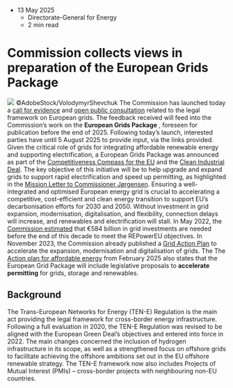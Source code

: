 * 13 May 2025
  * Directorate-General for Energy
  * 2 min read


# Commission collects views in preparation of the European Grids Package
![](https://energy.ec.europa.eu/sites/default/files/styles/oe_theme_medium_no_crop/public/2025-05/Grid_PublicConsultation_Twitter%20%28002%29.jpg?itok=5Oi3LklX)
©AdobeStock/VolodymyrShevchuk
The Commission has launched today a [call for evidence](https://ec.europa.eu/info/law/better-regulation/have-your-say/initiatives/14672-European-grid-package_en) and [open public consultation](https://ec.europa.eu/info/law/better-regulation/have-your-say/initiatives/14672-European-grid-package/public-consultation_en) related to the legal framework on European grids. The feedback received will feed into the Commission’s work on the **European Grids Package** , foreseen for publication before the end of 2025. Following today’s launch, interested parties have until 5 August 2025 to provide input, via the links provided.
Given the critical role of grids for integrating affordable renewable energy and supporting electrification, a European Grids Package was announced as part of the [Competitiveness Compass for the EU](https://commission.europa.eu/document/download/10017eb1-4722-4333-add2-e0ed18105a34_en) and the [Clean Industrial Deal](https://commission.europa.eu/document/download/9db1c5c8-9e82-467b-ab6a-905feeb4b6b0_en?filename=Communication%20-%20Clean%20Industrial%20Deal_en.pdf). The key objective of this initiative will be to help upgrade and expand grids to support rapid electrification and speed up permitting, as highlighted in the [Mission Letter to Commissioner Jørgensen](https://commission.europa.eu/document/download/35154547-48c1-4671-8d34-13e098859a57_en?filename=mission-letter-jorgensen.pdf). Ensuring a well-integrated and optimised European energy grid is crucial to accelerating a competitive, cost-efficient and clean energy transition to support EU’s decarbonisation efforts for 2030 and 2050.
Without investment in grid expansion, modernisation, digitalisation, and flexibility, connection delays will increase, and renewables and electrification will stall. In May 2022, the [Commission estimated](https://eur-lex.europa.eu/legal-content/EN/TXT/?uri=SWD%3A2022%3A230%3AFIN) that €584 billion in grid investments are needed before the end of this decade to meet the REPowerEU objectives.
In November 2023, the Commission already published a [Grid Action Plan](https://eur-lex.europa.eu/legal-content/EN/TXT/?uri=COM%3A2023%3A757%3AFIN&qid=1701167355682) to accelerate the expansion, modernisation and digitalisation of grids. The
The [Action plan for affordable energy](https://eur-lex.europa.eu/legal-content/EN/TXT/?uri=celex:52025DC0079) from February 2025 also states that the European Grid Package will include legislative proposals to **accelerate permitting** for grids, storage and renewables.
## Background 
The Trans-European Networks for Energy (TEN-E) Regulation is the main act providing the legal framework for cross-border energy infrastructure. Following a full evaluation in 2020, the TEN-E Regulation was revised to be aligned with the European Green Deal’s objectives and entered into force in 2022. The main changes concerned the inclusion of hydrogen infrastructure in its scope, as well as a strengthened focus on offshore grids to facilitate achieving the offshore ambitions set out in the EU offshore renewable strategy. The TEN-E framework now also includes Projects of Mutual Interest (PMIs) – cross-border projects with neighbouring non-EU countries.